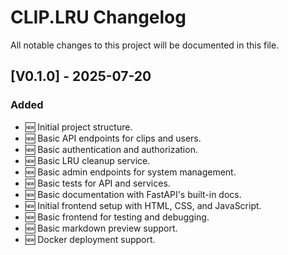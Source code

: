 # CLIP.LRU Changelog

All notable changes to this project will be documented in this file.

## [V0.1.0] - 2025-07-20
### Added
- 🆕 Initial project structure.
- 🆕 Basic API endpoints for clips and users.
- 🆕 Basic authentication and authorization.
- 🆕 Basic LRU cleanup service.
- 🆕 Basic admin endpoints for system management.
- 🆕 Basic tests for API and services.
- 🆕 Basic documentation with FastAPI's built-in docs.
- 🆕 Initial frontend setup with HTML, CSS, and JavaScript.
- 🆕 Basic frontend for testing and debugging.
- 🆕 Basic markdown preview support.
- 🆕 Docker deployment support.
